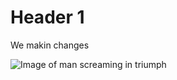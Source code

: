 # Header 1
We makin changes

![Image of man screaming in triumph](https://as1.ftcdn.net/v2/jpg/01/65/23/38/1000_F_165233841_v29NVvL7AtzWgEaS6zoEKOPdb9nngYoR.jpg)
